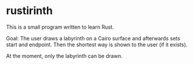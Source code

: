 # rustirinth

This is a small program written to learn Rust. 

Goal: The user draws a labyrinth on a Cairo surface and afterwards sets start and endpoint. Then the shortest way is shown to the user (if it exists).

At the moment, only the labyrinth can be drawn.
